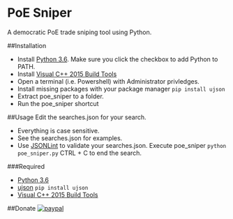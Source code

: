 # PoE Sniper
A democratic PoE trade sniping tool using Python.

##Installation
* Install [Python 3.6](https://www.python.org/downloads/release/python-360/). Make sure you click the checkbox to add Python to PATH.
* Install [Visual C++ 2015 Build Tools](http://landinghub.visualstudio.com/visual-cpp-build-tools)
* Open a terminal (i.e. Powershell) with Administrator privledges.
* Install missing packages with your package manager `pip install ujson`
* Extract poe_sniper to a folder.
* Run the poe_sniper shortcut

##Usage
Edit the searches.json for your search.
* Everything is case sensitive.
* See the searches.json for examples.
* Use [JSONLint](http://jsonlint.com/) to validate your searches.json.
Execute poe_sniper `python poe_sniper.py`
CTRL + C to end the search.

###Required
* [Python 3.6](https://www.python.org/downloads/release/python-360/)
* [ujson](https://pypi.python.org/pypi/ujson) `pip install ujson`
* [Visual C++ 2015 Build Tools](http://landinghub.visualstudio.com/visual-cpp-build-tools)

##Donate
[![paypal](https://www.paypalobjects.com/en_US/i/btn/btn_donateCC_LG.gif)](https://www.paypal.com/cgi-bin/webscr?cmd=_donations&business=7VZ7G7A8ARQHE&lc=US&item_name=PoE%20Sniper&currency_code=USD&bn=PP%2dDonationsBF%3abtn_donateCC_LG%2egif%3aNonHosted)